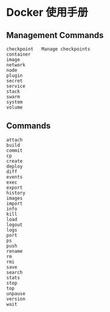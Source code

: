 # Docker 使用手册

## Management Commands

```
checkpoint   Manage checkpoints
container    
image
network
node
plugin
secret
service
stack
swarm
system
volume
```


## Commands
```
attach
build
commit
cp
create
deploy
diff
events
exec
export
history
images
import
info
kill
load
logout
logs
port
ps
push 
rename
rm 
rmi
save
search
stats
stop
top
unpause
version
wait


```




